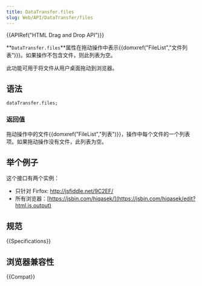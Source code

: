 ```yaml
---
title: DataTransfer.files
slug: Web/API/DataTransfer/files
---
```


{{APIRef("HTML Drag and Drop API")}}

**`DataTransfer.files`**属性在拖动操作中表示{{domxref("FileList","文件列表")}}。如果操作不包含文件，则此列表为空。

此功能可用于将文件从用户桌面拖动到浏览器。

## 语法

```plain
dataTransfer.files;
```

### 返回值

拖动操作中的文件{{domxref("FileList","列表")}}，操作中每个文件的一个列表项。如果拖动操作没有文件，此列表为空。

## 举个例子

这个接口有两个实例：

- 只针对 Firfox: <http://jsfiddle.net/9C2EF/>
- 所有浏览器：[https://jsbin.com/hiqasek/](https://jsbin.com/hiqasek/edit?html,js,output)

## 规范

{{Specifications}}

## 浏览器兼容性

{{Compat}}
